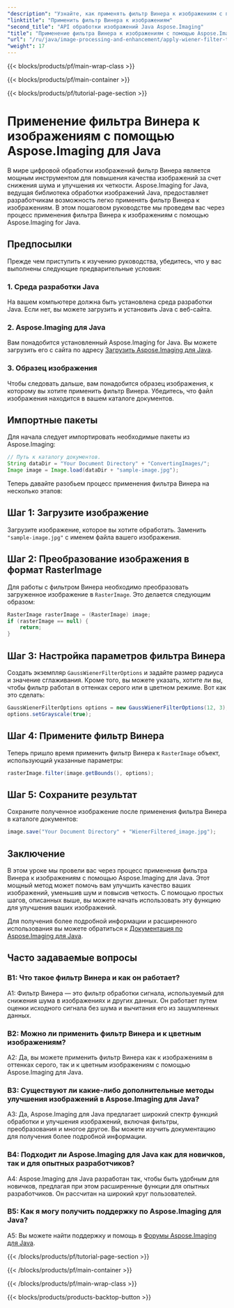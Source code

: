 ```yaml
---
"description": "Узнайте, как применять фильтр Винера к изображениям с помощью Aspose.Imaging для Java, улучшая качество изображения и легко снижая шум."
"linktitle": "Применить фильтр Винера к изображениям"
"second_title": "API обработки изображений Java Aspose.Imaging"
"title": "Применение фильтра Винера к изображениям с помощью Aspose.Imaging для Java"
"url": "/ru/java/image-processing-and-enhancement/apply-wiener-filter-to-images/"
"weight": 17
---
```


{{< blocks/products/pf/main-wrap-class >}}

{{< blocks/products/pf/main-container >}}

{{< blocks/products/pf/tutorial-page-section >}}

# Применение фильтра Винера к изображениям с помощью Aspose.Imaging для Java


В мире цифровой обработки изображений фильтр Винера является мощным инструментом для повышения качества изображений за счет снижения шума и улучшения их четкости. Aspose.Imaging for Java, ведущая библиотека обработки изображений Java, предоставляет разработчикам возможность легко применять фильтр Винера к изображениям. В этом пошаговом руководстве мы проведем вас через процесс применения фильтра Винера к изображениям с помощью Aspose.Imaging for Java.

## Предпосылки

Прежде чем приступить к изучению руководства, убедитесь, что у вас выполнены следующие предварительные условия:

### 1. Среда разработки Java

На вашем компьютере должна быть установлена среда разработки Java. Если нет, вы можете загрузить и установить Java с веб-сайта.

### 2. Aspose.Imaging для Java

Вам понадобится установленный Aspose.Imaging for Java. Вы можете загрузить его с сайта по адресу [Загрузить Aspose.Imaging для Java](https://releases.aspose.com/imaging/java/).

### 3. Образец изображения

Чтобы следовать дальше, вам понадобится образец изображения, к которому вы хотите применить фильтр Винера. Убедитесь, что файл изображения находится в вашем каталоге документов.

## Импортные пакеты

Для начала следует импортировать необходимые пакеты из Aspose.Imaging:

```java
// Путь к каталогу документов.
String dataDir = "Your Document Directory" + "ConvertingImages/";
Image image = Image.load(dataDir + "sample-image.jpg");
```

Теперь давайте разобьем процесс применения фильтра Винера на несколько этапов:

## Шаг 1: Загрузите изображение

Загрузите изображение, которое вы хотите обработать. Заменить `"sample-image.jpg"` с именем файла вашего изображения.

## Шаг 2: Преобразование изображения в формат RasterImage

Для работы с фильтром Винера необходимо преобразовать загруженное изображение в `RasterImage`. Это делается следующим образом:

```java
RasterImage rasterImage = (RasterImage) image;
if (rasterImage == null) {
    return;
}
```

## Шаг 3: Настройка параметров фильтра Винера

Создать экземпляр `GaussWienerFilterOptions` и задайте размер радиуса и значение сглаживания. Кроме того, вы можете указать, хотите ли вы, чтобы фильтр работал в оттенках серого или в цветном режиме. Вот как это сделать:

```java
GaussWienerFilterOptions options = new GaussWienerFilterOptions(12, 3);
options.setGrayscale(true);
```

## Шаг 4: Примените фильтр Винера

Теперь пришло время применить фильтр Винера к `RasterImage` объект, использующий указанные параметры:

```java
rasterImage.filter(image.getBounds(), options);
```

## Шаг 5: Сохраните результат

Сохраните полученное изображение после применения фильтра Винера в каталоге документов:

```java
image.save("Your Document Directory" + "WienerFiltered_image.jpg");
```

## Заключение

В этом уроке мы провели вас через процесс применения фильтра Винера к изображениям с помощью Aspose.Imaging для Java. Этот мощный метод может помочь вам улучшить качество ваших изображений, уменьшив шум и повысив четкость. С помощью простых шагов, описанных выше, вы можете начать использовать эту функцию для улучшения ваших изображений.

Для получения более подробной информации и расширенного использования вы можете обратиться к [Документация по Aspose.Imaging для Java](https://reference.aspose.com/imaging/java/).

## Часто задаваемые вопросы

### В1: Что такое фильтр Винера и как он работает?

A1: Фильтр Винера — это фильтр обработки сигнала, используемый для снижения шума в изображениях и других данных. Он работает путем оценки исходного сигнала без шума и вычитания его из зашумленных данных.

### В2: Можно ли применить фильтр Винера и к цветным изображениям?

A2: Да, вы можете применить фильтр Винера как к изображениям в оттенках серого, так и к цветным изображениям с помощью Aspose.Imaging для Java.

### В3: Существуют ли какие-либо дополнительные методы улучшения изображений в Aspose.Imaging для Java?

A3: Да, Aspose.Imaging для Java предлагает широкий спектр функций обработки и улучшения изображений, включая фильтры, преобразования и многое другое. Вы можете изучить документацию для получения более подробной информации.

### В4: Подходит ли Aspose.Imaging для Java как для новичков, так и для опытных разработчиков?

A4: Aspose.Imaging для Java разработан так, чтобы быть удобным для новичков, предлагая при этом расширенные функции для опытных разработчиков. Он рассчитан на широкий круг пользователей.

### В5: Как я могу получить поддержку по Aspose.Imaging для Java?

A5: Вы можете найти поддержку и помощь в [Форумы Aspose.Imaging для Java](https://forum.aspose.com/).

{{< /blocks/products/pf/tutorial-page-section >}}

{{< /blocks/products/pf/main-container >}}

{{< /blocks/products/pf/main-wrap-class >}}

{{< blocks/products/products-backtop-button >}}